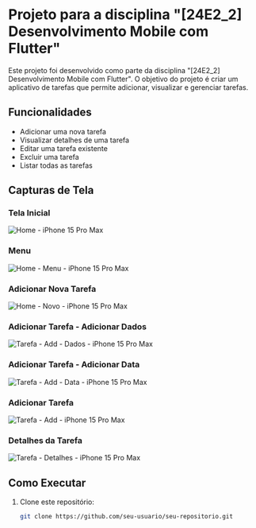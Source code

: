 # Projeto para a disciplina "[24E2_2] Desenvolvimento Mobile com Flutter"

Este projeto foi desenvolvido como parte da disciplina "[24E2_2] Desenvolvimento Mobile com Flutter". O objetivo do projeto é criar um aplicativo de tarefas que permite adicionar, visualizar e gerenciar tarefas.

## Funcionalidades

- Adicionar uma nova tarefa
- Visualizar detalhes de uma tarefa
- Editar uma tarefa existente
- Excluir uma tarefa
- Listar todas as tarefas

## Capturas de Tela

### Tela Inicial
![Home - iPhone 15 Pro Max](images/Home%20-%20iPhone%2015%20Pro%20Max.png)

### Menu
![Home - Menu - iPhone 15 Pro Max](images/Home%20-%20Menu%20-%20iPhone%2015%20Pro%20Max.png)

### Adicionar Nova Tarefa
![Home - Novo - iPhone 15 Pro Max](images/Home%20-%20Novo%20-%20iPhone%2015%20Pro%20Max.png)

### Adicionar Tarefa - Adicionar Dados
![Tarefa - Add - Dados - iPhone 15 Pro Max](images/Tarefa%20-%20Add%20-%20Dados%20-%20iPhone%2015%20Pro%20Max.png)

### Adicionar Tarefa - Adicionar Data
![Tarefa - Add - Data - iPhone 15 Pro Max](images/Tarefa%20-%20Add%20-%20Data%20-%20iPhone%2015%20Pro%20Max.png)

### Adicionar Tarefa
![Tarefa - Add - iPhone 15 Pro Max](images/Tarefa%20-%20Add%20-%20iPhone%2015%20Pro%20Max.png)

### Detalhes da Tarefa
![Tarefa - Detalhes - iPhone 15 Pro Max](images/Tarefa%20-%20Detalhes%20-%20iPhone%2015%20Pro%20Max.png)

## Como Executar

1. Clone este repositório:
   ```sh
   git clone https://github.com/seu-usuario/seu-repositorio.git
   ```

